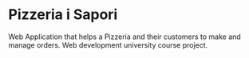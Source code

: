 # Pizzeria i Sapori
Web Application that helps a Pizzeria and their customers to make and manage orders. Web development university course project.
